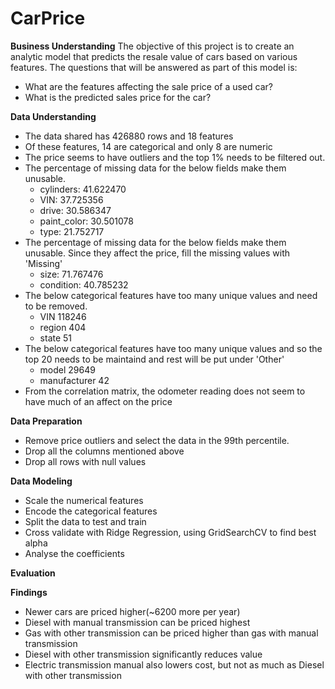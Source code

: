 # CarPrice

**Business Understanding**
The objective of this project is to create an analytic model that predicts the resale value of cars based on various features. 
The questions that will be answered as part of this model is:
  * What are the features affecting the sale price of a used car?
  * What is the predicted sales price for the car?

**Data Understanding**

* The data shared has 426880 rows and 18 features
* Of these features, 14 are categorical and only 8 are numeric 
* The price seems to have outliers and the top 1% needs to be filtered out.
* The percentage of missing data for the below fields make them unusable.
  * cylinders:	41.622470
  * VIN:	37.725356
  * drive:	30.586347
  * paint_color:	30.501078
  * type:	21.752717
* The percentage of missing data for the below fields make them unusable. Since they affect the price, fill the missing values with 'Missing'
  * size:	71.767476
  * condition:	40.785232
* The below categorical features have too many unique values and need to be removed.
  * VIN	118246
  * region	404
  * state	51
* The below categorical features have too many unique values and so the top 20 needs to be maintaind and rest will be put under 'Other'
  *   model	29649
  *   manufacturer	42
* From the correlation matrix, the odometer reading does not seem to have much of an affect on the price

**Data Preparation**
  * Remove price outliers and select the data in the 99th percentile.
  * Drop all the columns mentioned above
  * Drop all rows with null values
    
**Data Modeling**
 * Scale the numerical features
 * Encode the categorical features
 * Split the data to test and train
 * Cross validate with  Ridge Regression, using GridSearchCV to find best alpha
 * Analyse the coefficients

**Evaluation**


**Findings**

 * Newer cars are priced higher(~6200 more per year)
 * Diesel with manual transmission can be priced highest
 * Gas with other transmission can be priced higher than gas with manual transmission
 * Diesel with other transmission significantly reduces value
 * Electric transmission manual also lowers cost, but not as much as Diesel with other transmission

   
  


